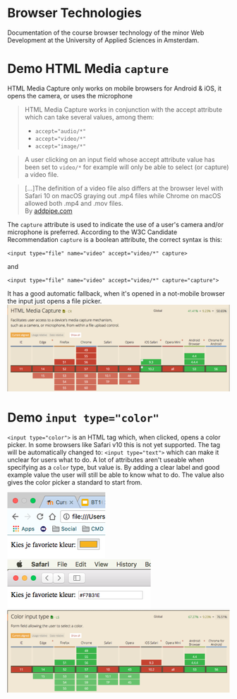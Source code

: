 # Browser Technologies
Documentation of the course browser technology of the minor Web Development at the University of Applied Sciences in Amsterdam.

# Demo HTML Media `capture`
HTML Media Capture only works on mobile browsers for Android & iOS, it opens the camera, or uses the microphone
> HTML Media Capture works in conjunction with the accept attribute which can take several values, among them:
> * `accept="audio/*"`
> * `accept="video/*"`
> * `accept="image/*"`

> A user clicking on an input field whose accept attribute value has been set to `video/*` for example will only be able to select (or capture) a video file.

> [...]The definition of a video file also differs at the browser level with Safari 10 on macOS graying out .mp4 files while Chrome on macOS allowed both .mp4 and .mov files.<br>
By [addpipe.com](https://addpipe.com/blog/correct-syntax-html-media-capture/)

The `capture` attribute is used to indicate the use of a user's camera and/or microphone is preferred.
According to the W3C Candidate Recommendation `capture` is a boolean attribute, the correct syntax is this: 

```
<input type="file" name="video" accept="video/*" capture>
```
and
```
<input type="file" name="video" accept="video/*" capture="capture">
```
It has a good automatic fallback, when it's opened in a not-mobile browser the input just opens a file picker.
![can i use color](/screenshots/ciu_capture.png)

# Demo `input type="color"`
`<input type="color">` is an HTML tag which, when clicked, opens a color picker. In some browsers like Safari v10 this is not yet supported. The tag will be automatically changed to: `<input type="text">` which can make it unclear for users what to do. A lot of attributes aren't useable when specifying as a `color` type, but value is. By adding a clear label and good example value the user will still be able to know what to do. The value also gives the color picker a standard to start from.


![chrome](/screenshots/chrome.png) ![safari](/screenshots/safari.png)
![can i use color](/screenshots/ciu_color.png)


